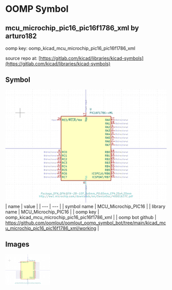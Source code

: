 # OOMP Symbol  
## mcu_microchip_pic16_pic16f1786_xml  by arturo182  
  
oomp key: oomp_kicad_mcu_microchip_pic16_pic16f1786_xml  
  
source repo at: [https://gitlab.com/kicad/libraries/kicad-symbols](https://gitlab.com/kicad/libraries/kicad-symbols)  
## Symbol  
  
[![working.png](working_600.png)](working.png)  
| name | value | 
| --- | --- | 
| symbol name | MCU_Microchip_PIC16 | 
| library name | MCU_Microchip_PIC16 | 
| oomp key | oomp_kicad_mcu_microchip_pic16_pic16f1786_xml | 
| oomp bot github | https://github.com/oomlout/oomlout_oomp_symbol_bot/tree/main/kicad_mcu_microchip_pic16_pic16f1786_xml/working | 
## Images  
  
[![working.png](working_140.png)](working.png)  

